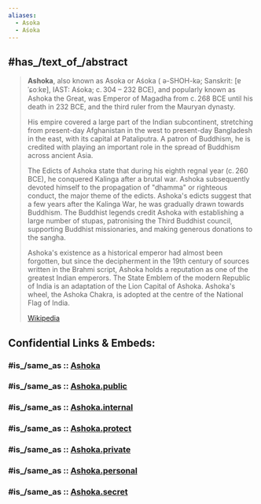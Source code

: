 ```yaml
---
aliases:
  - Asoka
  - Aśoka
---
```



## #has_/text_of_/abstract 

> **Ashoka**, also known as Asoka or Aśoka ( ə-SHOH-kə; Sanskrit: [ɐˈɕoːkɐ], IAST: Aśoka; c. 304 – 232 BCE), 
> and popularly known as Ashoka the Great, was Emperor of Magadha 
> from c. 268 BCE until his death in 232 BCE, and the third ruler from the Mauryan dynasty. 
> 
> His empire covered a large part of the Indian subcontinent, 
> stretching from present-day Afghanistan in the west to present-day Bangladesh in the east, 
> with its capital at Pataliputra. 
> A patron of Buddhism, he is credited with playing an important role in the spread of Buddhism 
> across ancient Asia.
>
> The Edicts of Ashoka state that during his eighth regnal year (c. 260 BCE), 
> he conquered Kalinga after a brutal war. 
> Ashoka subsequently devoted himself to the propagation of "dhamma" or righteous conduct, 
> the major theme of the edicts. Ashoka's edicts suggest that a few years after the Kalinga War, he was gradually drawn towards Buddhism. The Buddhist legends credit Ashoka with establishing a large number of stupas, patronising the Third Buddhist council, supporting Buddhist missionaries, and making generous donations to the sangha.
>
> Ashoka's existence as a historical emperor had almost been forgotten, but since the decipherment in the 19th century of sources written in the Brahmi script, Ashoka holds a reputation as one of the greatest Indian emperors. The State Emblem of the modern Republic of India is an adaptation of the Lion Capital of Ashoka. Ashoka's wheel, the Ashoka Chakra, is adopted at the centre of the National Flag of India.
>
> [Wikipedia](https://en.wikipedia.org/wiki/Ashoka)


## Confidential Links & Embeds: 

### #is_/same_as :: [Ashoka](/_Standards/Society/Government/Leader/Ancient_Leaders/Ashoka.md) 

### #is_/same_as :: [Ashoka.public](/_public/Society/Government/Leader/Ancient_Leaders/Ashoka.public.md) 

### #is_/same_as :: [Ashoka.internal](/_internal/Society/Government/Leader/Ancient_Leaders/Ashoka.internal.md) 

### #is_/same_as :: [Ashoka.protect](/_protect/Society/Government/Leader/Ancient_Leaders/Ashoka.protect.md) 

### #is_/same_as :: [Ashoka.private](/_private/Society/Government/Leader/Ancient_Leaders/Ashoka.private.md) 

### #is_/same_as :: [Ashoka.personal](/_personal/Society/Government/Leader/Ancient_Leaders/Ashoka.personal.md) 

### #is_/same_as :: [Ashoka.secret](/_secret/Society/Government/Leader/Ancient_Leaders/Ashoka.secret.md)

